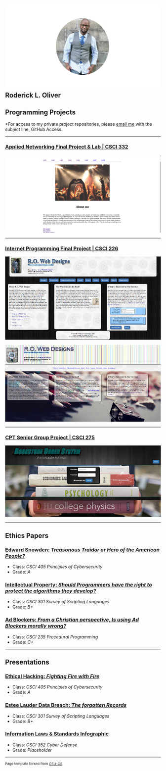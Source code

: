 ![headshot](images/Photo_Shoot_Image_Cropped.png)
Roderick L. Oliver
--------------------


Programming Projects
--------------------

*For access to my private project repositories, please [email me](mailto:example@csustudent.net?subject=GitHub%20Access) with the subject line, GitHub Access.

---
### [Applied Networking Final Project & Lab | CSCI 332](project4)

![Project 4 Thumbnail Name](images/CSCI_332_Screenshot2.png)

---
### [Internet Programming Final Project | CSCI 226](project6)

![RO Designs Web Portfolio](images/RO_WebDesign.png)

![RO Designs Web Portfolio Enhanced](images/RO_WebDesign5.png)

---
### [CPT Senior Group Project | CSCI 275](project5)

![Bookstore Login Page](images/Bookstore_Order_System_Home.png)

---

Ethics Papers
-------------

### [Edward Snowden: *Treasonous Traidor or Hero of the American People?*](pdf/Edward_Snowden.pdf)

-   Class: *CSCI 405 Principles of Cybersecurity*  
-   Grade: *A*

### [Intellectual Property: *Should Programmers have the right to protect the algorithms they develop?*](pdf/Intellectual_Property.pdf)

-   Class: *CSCI 301 Survey of Scripting Languages* 
-   Grade: *B+*

### [Ad Blockers: *From a Christian perspective, Is using Ad Blockers morally wrong?*](pdf/Ad_Blockers.pdf)

-   Class: *CSCI 235 Procedural Programming*
-   Grade: *C+*

---

Presentations
-------------

### [Ethical Hacking: *Fighting Fire with Fire*](pdf/Ethical_Hacking.pdf)

- Class: *CSCI 405 Principles of Cybersecurity* 
- Grade: *A*


### [Estee Lauder Data Breach: *The forgotten Records*](pdf/The_Estée_Lauder_Breach_of_2020.pdf)

- Class: *CSCI 301 Survey of Scripting Languages* 
- Grade: *B+*


### [Information Laws & Standards Infographic](pdf/Information_Laws_&_Standards_Infograph.pdf)

- Class: *CSCI 352 Cyber Defense* 
- Grade: *Placeholder*


---

<p style="font-size:11px">Page template forked from <a href="https://github.com/csu-cs/csci-portfolio">CSU-CS</a></p>
<!-- Remove above link if you don't want to attributive -->
